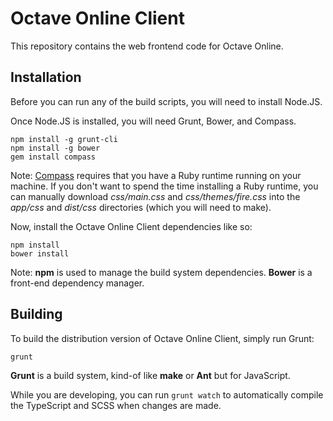 Octave Online Client
====================

This repository contains the web frontend code for Octave Online.

## Installation

Before you can run any of the build scripts, you will need to install Node.JS.

Once Node.JS is installed, you will need Grunt, Bower, and Compass.

    npm install -g grunt-cli
    npm install -g bower
    gem install compass

Note: [Compass](http://compass-style.org/) requires that you have a Ruby runtime running on your machine.  If you don't want to spend the time installing a Ruby runtime, you can manually download *css/main.css* and *css/themes/fire.css* into the *app/css* and *dist/css* directories (which you will need to make).

Now, install the Octave Online Client dependencies like so:

    npm install
    bower install

Note:
**npm** is used to manage the build system dependencies.
**Bower** is a front-end dependency manager.

## Building

To build the distribution version of Octave Online Client, simply run Grunt:

    grunt

**Grunt** is a build system, kind-of like **make** or **Ant** but for JavaScript.

While you are developing, you can run `grunt watch` to automatically compile the TypeScript and SCSS when changes are made.
